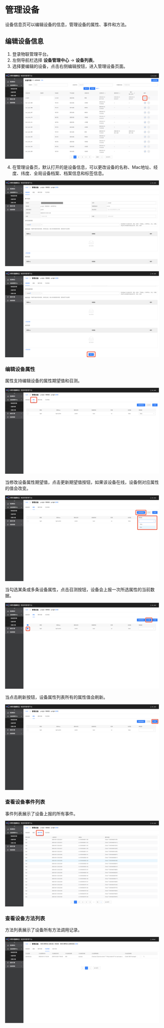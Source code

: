 # 管理设备

设备信息页可以编辑设备的信息，管理设备的属性、事件和方法。

## 编辑设备信息

1. 登录物联管理平台。
2. 左侧导航栏选择 **设备管理中心** -> **设备列表**。
3. 选择要编辑的设备，点击右侧编辑按钮，进入管理设备页面。

![编辑设备](../../../../../image/IoT/IoT-Core/Device-Manager/Device-Info/Edit-Device-Button.png)

4. 在管理设备页，默认打开的是设备信息，可以更改设备的名称、Mac地址、经度、纬度、全局设备档案、档案信息和标签信息。

![管理设备](../../../../../image/IoT/IoT-Core/Device-Manager/Device-Info/Edit-Device.png)

![编辑设备属性](../../../../../image/IoT/IoT-Core/Device-Manager/Device-Info/Edit-Device-Confirm.png)

### 编辑设备属性

属性支持编辑设备的属性期望值和召测。

![编辑设备属性](../../../../../image/IoT/IoT-Core/Device-Manager/Device-Info/Edit-Device-Property.png)

当修改设备属性期望值，点击更新期望值按钮，如果该设备在线，设备侧对应属性的值会改变。

![编辑设备属性](../../../../../image/IoT/IoT-Core/Device-Manager/Device-Info/Edit-Device-Property-Info.png)

当勾选某条或多条设备属性，点击召测按钮，设备会上报一次所选属性的当前数据。

![编辑设备属性](../../../../../image/IoT/IoT-Core/Device-Manager/Device-Info/Edit-Device-Property-Call-Test.png)

当点击刷新按钮，设备属性列表所有的属性值会刷新。

![编辑设备属性](../../../../../image/IoT/IoT-Core/Device-Manager/Device-Info/Edit-Device-Property-Refresh.png)

### 查看设备事件列表

事件列表展示了设备上报的所有事件。

![事件列表](../../../../../image/IoT/IoT-Core/Device-Manager/Device-Info/Device-Events-List.png)

### 查看设备方法列表

方法列表展示了设备所有方法调用记录。

![方法列表](../../../../../image/IoT/IoT-Core/Device-Manager/Device-Info/Device-Functions-List.png)